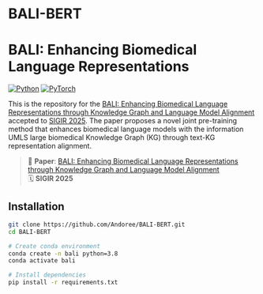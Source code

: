 # BALI-BERT


# BALI: Enhancing Biomedical Language Representations

[![Python](https://img.shields.io/badge/Python-3.8%2B-blue)](https://python.org)
[![PyTorch](https://img.shields.io/badge/PyTorch-1.11%2B-orange)](https://pytorch.org)

This is the repository for the [BALI: Enhancing Biomedical Language Representations through Knowledge Graph and Language Model Alignment](https://doi.org/10.1145/3726302.3729901) accepted to [SIGIR 2025](https://sigir2025.dei.unipd.it/accepted-papers.html). The paper proposes a novel joint pre-training method that enhances biomedical language models with the information UMLS large biomedical Knowledge Graph (KG) through text-KG representation alignment.

> 📄 **Paper**: [BALI: Enhancing Biomedical Language Representations through Knowledge Graph and Language Model Alignment](https://doi.org/10.1145/3726302.3729901)  
> 🗓️ **SIGIR 2025**


## Installation
```bash
git clone https://github.com/Andoree/BALI-BERT.git
cd BALI-BERT

# Create conda environment
conda create -n bali python=3.8
conda activate bali

# Install dependencies
pip install -r requirements.txt

